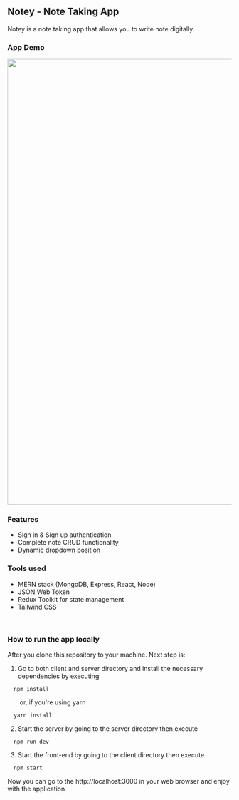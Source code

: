 ##  Notey - Note Taking App
Notey is a note taking app that allows you to write note digitally.

### App Demo

<div align="center">
<img width="1000" src="https://user-images.githubusercontent.com/77315624/217710631-bff6a5c2-3df4-4830-871c-671b42c2bca8.gif" />
</div>

### Features
- Sign in & Sign up authentication
- Complete note CRUD functionality
- Dynamic dropdown position

### Tools used
- MERN stack (MongoDB, Express, React, Node)
- JSON Web Token
- Redux Toolkit for state management
- Tailwind CSS

</br>

### How to run the app locally
After you clone this repository to your machine. Next step is:

1. Go to both client and server directory and install the necessary dependencies by executing 

  ```
    npm install
  ``` 
  
  &nbsp;&nbsp;&nbsp;&nbsp;&nbsp;&nbsp;&nbsp;or, if you're using yarn

  ```
    yarn install
  ```
2. Start the server by going to the server directory then execute
  ```
    npm run dev
  ```
3. Start the front-end by going to the client directory then execute
  ```
    npm start
  ```
  Now you can go to the http://localhost:3000 in your web browser and enjoy with the application



